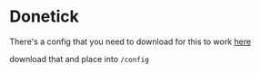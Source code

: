 # Donetick

There's a config that you need to download for this to work
[here](https://github.com/donetick/donetick/blob/main/config/selfhosted.yaml)

download that and place into `/config`
